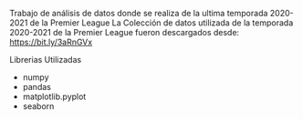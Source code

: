 
Trabajo de análisis de datos donde se realiza de la ultima temporada 2020-2021 de la Premier League La Colección de datos utilizada de la temporada 2020-2021 de la Premier League fueron descargados desde:
https://bit.ly/3aRnGVx

Librerias Utilizadas
 - numpy 
 - pandas 
 - matplotlib.pyplot
 - seaborn
